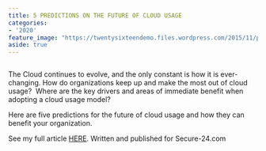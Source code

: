 ```yaml
---
title: 5 PREDICTIONS ON THE FUTURE OF CLOUD USAGE
categories:
- '2020'
feature_image: "https://twentysixteendemo.files.wordpress.com/2015/11/post.png"
aside: true
---
```



<div class="wp-block-image"><figure class="aligncenter size-large"><img src="https://captainhyperscaler.files.wordpress.com/2020/02/image-1.jpeg?w=300" alt="" class="wp-image-401"/></figure></div>


The Cloud continues to evolve, and the only constant is how it is ever-changing. How do organizations keep up and make the most out of cloud usage?&nbsp; Where are the key drivers and areas of immediate benefit when adopting a cloud usage model?

Here are five predictions for the future of cloud usage and how they can benefit your organization.

See my full article <a rel="noreferrer noopener" aria-label="HERE (opens in a new tab)" href="https://www.secure-24.com/cloud-usage-predictions/" target="_blank">HERE</a>. Written and published for Secure-24.com
